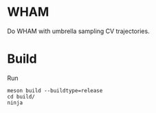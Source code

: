 # WHAM
Do WHAM with umbrella sampling CV trajectories.

# Build
Run 
```
meson build --buildtype=release
cd build/
ninja
```
